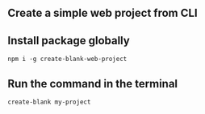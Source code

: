## Create a simple web project from CLI

## Install package globally
```
npm i -g create-blank-web-project
```

## Run the command in the terminal
```
create-blank my-project
```
